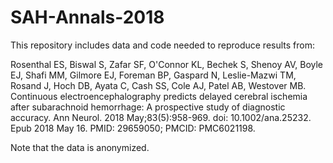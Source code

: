 # SAH-Annals-2018

This repository includes data and code needed to reproduce results from: 

Rosenthal ES, Biswal S, Zafar SF, O'Connor KL, Bechek S, Shenoy AV, Boyle EJ, Shafi MM, Gilmore EJ, Foreman BP, Gaspard N, Leslie-Mazwi TM, Rosand J, Hoch DB, Ayata C, Cash SS, Cole AJ, Patel AB, Westover MB. Continuous electroencephalography predicts delayed cerebral ischemia after subarachnoid hemorrhage: A prospective study of diagnostic accuracy. Ann Neurol. 2018 May;83(5):958-969. doi: 10.1002/ana.25232. Epub 2018 May 16. PMID: 29659050; PMCID: PMC6021198.

Note that the data is anonymized. 
